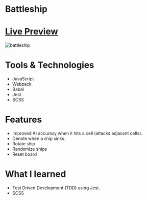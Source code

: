 # Battleship

# [Live Preview](https://ccolds.github.io/battleship/)
![battleship](https://github.com/cColds/battleship/assets/103373668/9e6302df-974a-4536-8452-366fb1a2913a)

# Tools & Technologies

- JavaScript
- Webpack
- Babel
- Jest
- SCSS

# Features

- Improved AI accuracy when it hits a cell (attacks adjacent cells).
- Denote when a ship sinks.
- Rotate ship
- Randomize ships
- Reset board

# What I learned

- Test Driven Development (TDD) using Jest.
- SCSS
